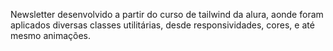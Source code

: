 Newsletter desenvolvido a partir do curso de tailwind da alura, aonde foram aplicados diversas classes utilitárias, desde responsividades, cores, e até mesmo animações. 
